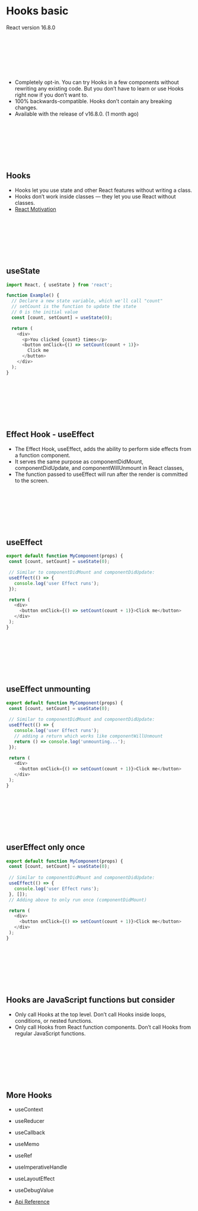 # Hooks basic
React version 16.8.0

<br/>
<br/>
<br/>
<br/>
<br/>
<br/>

* Completely opt-in. You can try Hooks in a few components without rewriting any existing code. But you don’t have to learn or use Hooks right now if you don’t want to.
* 100% backwards-compatible. Hooks don’t contain any breaking changes.
* Available with the release of v16.8.0. (1 month ago)

<br/>
<br/>
<br/>
<br/>
<br/>
<br/>

## Hooks
* Hooks let you use state and other React features without writing a class.
* Hooks don’t work inside classes — they let you use React without classes.
* [React Motivation](https://reactjs.org/docs/hooks-intro.html#motivation)

<br/>
<br/>
<br/>
<br/>
<br/>
<br/>

## useState
```JavaScript
import React, { useState } from 'react';

function Example() {
  // Declare a new state variable, which we'll call "count"
  // setCount is the function to update the state
  // 0 is the initial value
  const [count, setCount] = useState(0);

  return (
    <div>
      <p>You clicked {count} times</p>
      <button onClick={() => setCount(count + 1)}>
        Click me
      </button>
    </div>
  );
}
```

<br/>
<br/>
<br/>
<br/>
<br/>
<br/>

## Effect Hook - useEffect

* The Effect Hook, useEffect, adds the ability to perform side effects from a function component.
* It serves the same purpose as componentDidMount, componentDidUpdate, and componentWillUnmount in React classes,
* The function passed to useEffect will run after the render is committed to the screen.

<br/>
<br/>
<br/>
<br/>
<br/>
<br/>

## useEffect
```JavaScript
export default function MyComponent(props) {
 const [count, setCount] = useState(0);

 // Similar to componentDidMount and componentDidUpdate:
 useEffect(() => {
   console.log('user Effect runs');
 });

 return (
   <div>
     <button onClick={() => setCount(count + 1)}>Click me</button>
   </div>
 );
}
```

<br/>
<br/>
<br/>
<br/>
<br/>
<br/>

## useEffect unmounting
```JavaScript
export default function MyComponent(props) {
 const [count, setCount] = useState(0);
 
 // Similar to componentDidMount and componentDidUpdate:
 useEffect(() => {
   console.log('user Effect runs');
   // adding a return which works like componentWillUnmount
   return () => console.log('unmounting...');
 });

 return (
   <div>
     <button onClick={() => setCount(count + 1)}>Click me</button>
   </div>
 );
}
```

<br/>
<br/>
<br/>
<br/>
<br/>
<br/>

## userEffect only once

```JavaScript
export default function MyComponent(props) {
 const [count, setCount] = useState(0);
 
 // Similar to componentDidMount and componentDidUpdate:
 useEffect(() => {
   console.log('user Effect runs');
 }, []);
 // Adding above to only run once (componentDidMount)

 return (
   <div>
     <button onClick={() => setCount(count + 1)}>Click me</button>
   </div>
 );
}
```

<br/>
<br/>
<br/>
<br/>
<br/>
<br/>

## Hooks are JavaScript functions but consider 

* Only call Hooks at the top level. Don’t call Hooks inside loops, conditions, or nested functions.
* Only call Hooks from React function components. Don’t call Hooks from regular JavaScript functions.

<br/>
<br/>
<br/>
<br/>
<br/>
<br/>

## More Hooks
* useContext
* useReducer	
* useCallback
* useMemo
* useRef
* useImperativeHandle
* useLayoutEffect
* useDebugValue

* [Api Reference](https://reactjs.org/docs/hooks-reference.html)
